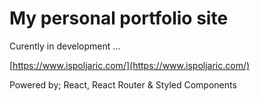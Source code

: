 # My personal portfolio site

Curently in development ...

[https://www.ispoljaric.com/](https://www.ispoljaric.com/)

Powered by; React, React Router & Styled Components